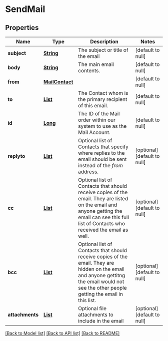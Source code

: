 # SendMail
## Properties

Name | Type | Description | Notes
------------ | ------------- | ------------- | -------------
**subject** | [**String**](string.md) | The subject or title of the email | [default to null]
**body** | [**String**](string.md) | The main email contents. | [default to null]
**from** | [**MailContact**](MailContact.md) |  | [default to null]
**to** | [**List**](MailContact.md) | The Contact whom is the primary recipient of this email. | [default to null]
**id** | [**Long**](long.md) | The ID of the Mail order within our system to use as the Mail Account. | [default to null]
**replyto** | [**List**](MailContact.md) | Optional list of Contacts that specify where replies to the email should be sent instead of the _from_ address. | [optional] [default to null]
**cc** | [**List**](MailContact.md) | Optional list of Contacts that should receive copies of the email.  They are listed on the email and anyone getting the email can see this full list of Contacts who received the email as well. | [optional] [default to null]
**bcc** | [**List**](MailContact.md) | Optional list of Contacts that should receive copies of the email.  They are hidden on the email and anyone gettitng the email would not see the other people getting the email in this list. | [optional] [default to null]
**attachments** | [**List**](MailAttachment.md) | Optional file attachments to include in the email | [optional] [default to null]

[[Back to Model list]](../README.md#documentation-for-models) [[Back to API list]](../README.md#documentation-for-api-endpoints) [[Back to README]](../README.md)

